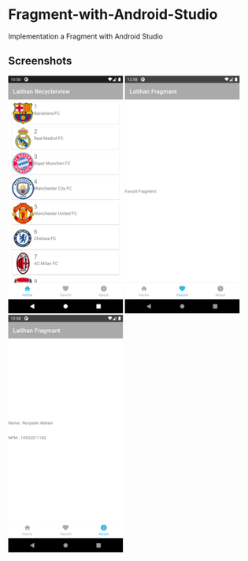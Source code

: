 # Fragment-with-Android-Studio

Implementation a Fragment with Android Studio

## Screenshots

<img src="https://github.com/abugrayhat/RecyclerView-with-android-studio/blob/main/imgView/1.png" width="233" height="483"> <img src="https://github.com/abugrayhat/RecyclerView-with-android-studio/blob/main/imgView/2.png" width="233" height="483"> <img src="https://github.com/abugrayhat/RecyclerView-with-android-studio/blob/main/imgView/3.png" width="233" height="483">
